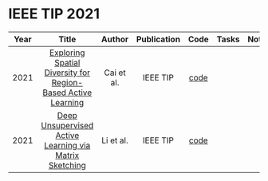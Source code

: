# IEEE TIP 2021

| Year |                                                       Title                                                       |   Author    | Publication | Code | Tasks | Notes | Datasets| Notions |
|:----:|:-----------------------------------------------------------------------------------------------------------------:|:-----------:|:-----------:|:----:|:----:|:-----:|:-----:|:-----:|
| 2021 | [Exploring Spatial Diversity for Region-Based Active Learning](https://ieeexplore.ieee.org/document/9580637) | Cai et al. |  IEEE TIP   | [code](https://github.com/cailile/Revisiting-Superpixels-for-Active-Learning) |      |       |
| 2021 |    [Deep Unsupervised Active Learning via Matrix Sketching](https://ieeexplore.ieee.org/document/9605212)    | Li et al.  |  IEEE TIP   |                    [code](https://github.com/lrq1999/ALMS)                    |      |       |
